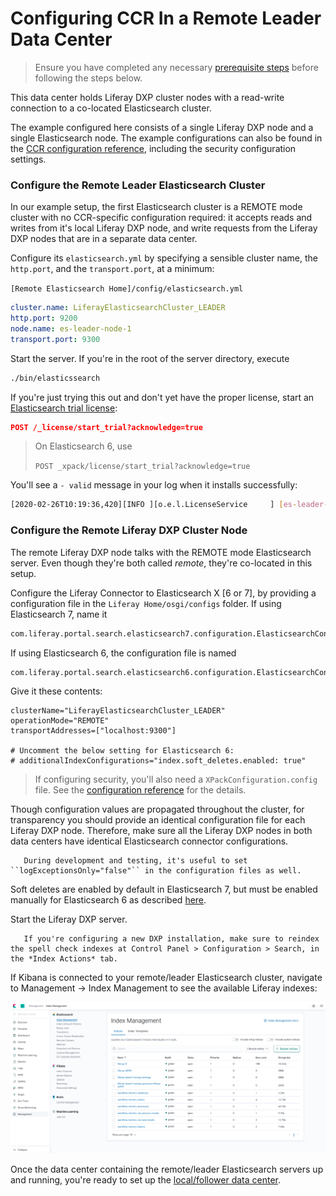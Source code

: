 # Configuring CCR In a Remote Leader Data Center

> Ensure you have completed any necessary [prerequisite steps](./configuring-an-example-ccr-installation-replicating-between-data-centers.md) before following the steps below.

This data center holds Liferay DXP cluster nodes with a read-write connection to a co-located Elasticsearch cluster.

The example configured here consists of a single Liferay DXP node and a single Elasticsearch node. The example configurations can also be found in the [CCR configuration reference](./ccr-basic-use-case-config-reference.md), including the security configuration settings.

### Configure the Remote Leader Elasticsearch Cluster

In our example setup, the first Elasticsearch cluster is a REMOTE mode cluster with no CCR-specific configuration required: it accepts reads and writes from it's local Liferay DXP node, and write requests from the Liferay DXP nodes that are in a separate data center.

Configure its `elasticsearch.yml` by specifying a sensible cluster name, the `http.port`, and the `transport.port`, at a minimum:

`[Remote Elasticsearch Home]/config/elasticsearch.yml`

<!-- include security settings by default -->
```yaml
cluster.name: LiferayElasticsearchCluster_LEADER
http.port: 9200
node.name: es-leader-node-1
transport.port: 9300
```

Start the server. If you're in the root of the server directory, execute

```bash
./bin/elasticssearch
```

If you're just trying this out and don't yet have the proper license, start an [Elasticsearch trial license](https://www.elastic.co/guide/en/elasticsearch/reference/7.x/start-trial.html):

```json
POST /_license/start_trial?acknowledge=true
```

> On Elasticsearch 6, use
> 
> `POST _xpack/license/start_trial?acknowledge=true`

You'll see a `- valid` message in your log when it installs successfully: 

```bash
[2020-02-26T10:19:36,420][INFO ][o.e.l.LicenseService     ] [es-leader-node-1] license [lf263a315-8da3-41f7-8622-lfd7cc14cae29] mode [trial] - valid
```
### Configure the Remote Liferay DXP Cluster Node

The remote Liferay DXP node talks with the REMOTE mode Elasticsearch server. Even though they're both called _remote_, they're co-located in this setup.

Configure the Liferay Connector to Elasticsearch X [6 or 7], by providing a configuration file in the `Liferay Home/osgi/configs` folder. If using Elasticsearch 7, name it

```bash
com.liferay.portal.search.elasticsearch7.configuration.ElasticsearchConfiguration.config
```

If using Elasticsearch 6, the configuration file is named

```bash
com.liferay.portal.search.elasticsearch6.configuration.ElasticsearchConfiguration.config
```

Give it these contents:

```properties
clusterName="LiferayElasticsearchCluster_LEADER"
operationMode="REMOTE"
transportAddresses=["localhost:9300"]

# Uncomment the below setting for Elasticsearch 6:
# additionalIndexConfigurations="index.soft_deletes.enabled: true"
```

> If configuring security, you'll also need a `XPackConfiguration.config` file. See the [configuration reference](./ccr-basic-use-case-config-reference.md) for the details.

Though configuration values are propagated throughout the cluster, for transparency you should provide an identical configuration file for each Liferay DXP node. Therefore, make sure all the Liferay DXP nodes in both data centers have identical Elasticsearch connector configurations.

```tip::
   During development and testing, it's useful to set ``logExceptionsOnly="false"`` in the configuration files as well.
```

Soft deletes are enabled by default in Elasticsearch 7, but must be enabled manually for Elasticsearch 6 as described [here](./configuring-ccr-enabling-soft-deletes-on-elasticsearch-6.md).

Start the Liferay DXP server.

```important::
   If you're configuring a new DXP installation, make sure to reindex the spell check indexes at Control Panel > Configuration > Search, in the *Index Actions* tab.
```

If Kibana is connected to your remote/leader Elasticsearch cluster, navigate to Management &rarr; Index Management to see the available Liferay indexes:

![Inspect the leader indexes in Kibana 7.](./configuring-ccr-in-a-remote-leader-data-center/images/01.png)

Once the data center containing the remote/leader Elasticsearch servers up and running, you're ready to set up the [local/follower data center](./configuring-ccr-in-a-local-follower-data-center.md).
